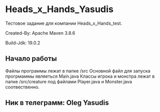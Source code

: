 # Heads_x_Hands_Yasudis

Тестовое задание для компании Heads_x_Hands_test.

Created-By: Apache Maven 3.8.6

Build-Jdk: 19.0.2

## Начало работы 
Файлы программы лежат в папке /src
Основной файл для запуска прогрмаммы являеться Main.java
Классы игрока и монстра лежат в папке /src/creature под файлами Player.java и Monster.java соотвественно.


## Ник в телеграмм: Oleg Yasudis


